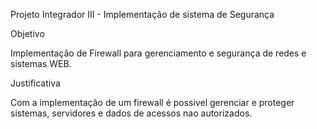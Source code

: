 Projeto Integrador III - Implementação de sistema de Segurança

Objetivo

Implementação de Firewall para gerenciamento e segurança de redes e sistemas WEB.

Justificativa

Com a implementação de um firewall é possivel gerenciar e proteger sistemas, servidores e dados de acessos nao autorizados.



